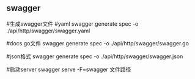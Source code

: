 ## swagger

#生成swagger文件
#yaml
swagger generate spec -o ./api/http/swagger/swagger.yaml

#docs go文件
swagger generate spec -o ./api/http/swagger/swagger.go

#json格式
swagger generate spec -o ./api/http/swagger/swagger.json

#启动server
swagger serve -F=swagger 文件路径

